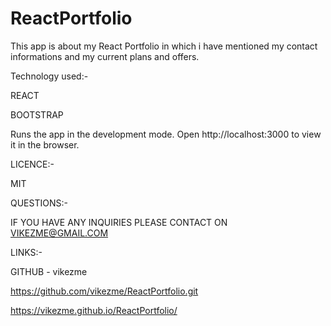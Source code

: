 # ReactPortfolio

This app is about my React Portfolio in which i have mentioned my contact informations and my current plans and offers.

Technology used:-

 REACT

 BOOTSTRAP


 Runs the app in the development mode.
Open http://localhost:3000 to view it in the browser.


LICENCE:-

MIT

QUESTIONS:-

IF YOU HAVE ANY INQUIRIES PLEASE CONTACT ON VIKEZME@GMAIL.COM

LINKS:-

GITHUB - vikezme

https://github.com/vikezme/ReactPortfolio.git

https://vikezme.github.io/ReactPortfolio/
